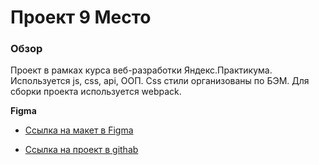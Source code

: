 # Проект 9 Место
### Обзор

Проект в рамках курса веб-разработки Яндекс.Практикума. 
Используется js, css, api, ООП. Css стили организованы по БЭМ. Для сборки проекта используется webpack.

**Figma**

* [Ссылка на макет в Figma](https://www.figma.com/file/2cn9N9jSkmxD84oJik7xL7/JavaScript.-Sprint-4?node-id=0%3A1)

* [Ссылка на проект в githab ](https://xavtgai.github.io/mesto/index.html)

